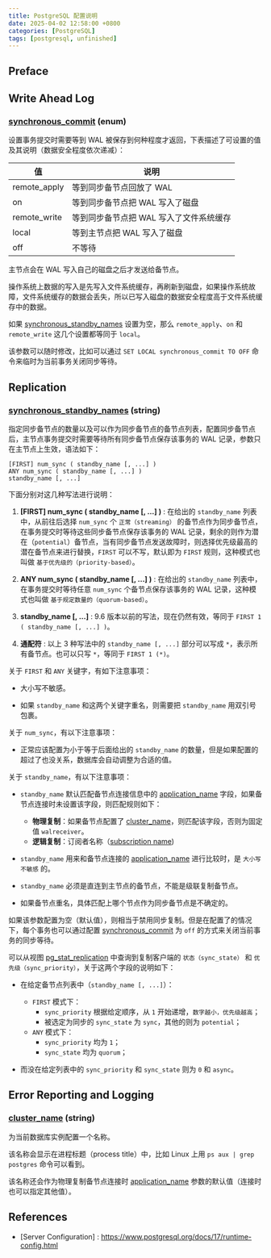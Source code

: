 ```yaml
---
title: PostgreSQL 配置说明
date: 2025-04-02 12:58:00 +0800
categories: [PostgreSQL]
tags: [postgresql, unfinished]
---
```


## Preface

## Write Ahead Log

### [synchronous_commit](https://www.postgresql.org/docs/17/runtime-config-wal.html#GUC-SYNCHRONOUS-COMMIT) (enum)

设置事务提交时需要等到 WAL 被保存到何种程度才返回，下表描述了可设置的值及其说明（数据安全程度依次递减）：

| 值 | 说明 |
| -- | --- |
| remote_apply | 等到同步备节点回放了 WAL |
| on | 等到同步备节点把 WAL 写入了磁盘 |
| remote_write | 等到同步备节点把 WAL 写入了文件系统缓存 |
| local | 等到主节点把 WAL 写入了磁盘 |
| off | 不等待 |

主节点会在 WAL 写入自己的磁盘之后才发送给备节点。

操作系统上数据的写入是先写入文件系统缓存，再刷新到磁盘，如果操作系统故障，文件系统缓存的数据会丢失，所以已写入磁盘的数据安全程度高于文件系统缓存中的数据。

如果 [synchronous_standby_names](#synchronous_standby_names-string) 设置为空，那么 `remote_apply`、`on` 和 `remote_write` 这几个设置都等同于 `local`。

该参数可以随时修改，比如可以通过 `SET LOCAL synchronous_commit TO OFF` 命令来临时为当前事务关闭同步等待。

## Replication

### [synchronous_standby_names](https://www.postgresql.org/docs/17/runtime-config-replication.html#GUC-SYNCHRONOUS-STANDBY-NAMES) (string)

指定同步备节点的数量以及可以作为同步备节点的备节点列表，配置同步备节点后，主节点事务提交时需要等待所有同步备节点保存该事务的 WAL 记录，参数只在主节点上生效，语法如下：

```
[FIRST] num_sync ( standby_name [, ...] )
ANY num_sync ( standby_name [, ...] )
standby_name [, ...]
```

下面分别对这几种写法进行说明：

1. **[FIRST] num_sync ( standby_name [, ...] )** : 在给出的 `standby_name` 列表中，从前往后选择 `num_sync` 个 `正常（streaming）` 的备节点作为同步备节点，在事务提交时等待这些同步备节点保存该事务的 WAL 记录，剩余的则作为潜在（`potential`）备节点，当有同步备节点发送故障时，则选择优先级最高的潜在备节点来进行替换，`FIRST` 可以不写，默认即为 `FIRST` 规则，这种模式也叫做 `基于优先级的（priority-based）`。

2. **ANY num_sync ( standby_name [, ...] )** : 在给出的 `standby_name` 列表中，在事务提交时等待任意 `num_sync` 个备节点保存该事务的 WAL 记录，这种模式也叫做 `基于规定数量的（quorum-based）`。

3. **standby_name [, ...]** : 9.6 版本以前的写法，现在仍然有效，等同于 `FIRST 1 ( standby_name [, ...] )`。

4. **通配符** : 以上 3 种写法中的 `standby_name [, ...]` 部分可以写成 `*`，表示所有备节点。也可以只写 `*`，等同于 `FIRST 1 (*)`。

关于 `FIRST` 和 `ANY` 关键字，有如下注意事项：

- 大小写不敏感。

- 如果 `standby_name` 和这两个关键字重名，则需要把 `standby_name` 用双引号包裹。

关于 `num_sync`，有以下注意事项：

- 正常应该配置为小于等于后面给出的 `standby_name` 的数量，但是如果配置的超过了也没关系，数据库会自动调整为合适的值。

关于 `standby_name`，有以下注意事项：

- `standby_name` 默认匹配备节点连接信息中的 [application_name](https://www.postgresql.org/docs/17/libpq-connect.html#LIBPQ-CONNECT-APPLICATION-NAME) 字段，如果备节点连接时未设置该字段，则匹配规则如下：
    - **物理复制**：如果备节点配置了 [cluster_name](#cluster_name-string)，则匹配该字段，否则为固定值 `walreceiver`。
    - **逻辑复制**：订阅者名称（[subscription name](https://www.postgresql.org/docs/17/sql-createsubscription.html#SQL-CREATESUBSCRIPTION-PARAMS-NAME))

- `standby_name` 用来和备节点连接的 [application_name](https://www.postgresql.org/docs/17/libpq-connect.html#LIBPQ-CONNECT-APPLICATION-NAME) 进行比较时，是 `大小写不敏感` 的。

- `standby_name` 必须是直连到主节点的备节点，不能是级联复制备节点。

- 如果备节点重名，具体匹配上哪个节点作为同步备节点是不确定的。

如果该参数配置为空（默认值），则相当于禁用同步复制。但是在配置了的情况下，每个事务也可以通过配置 [synchronous_commit](#synchronous_commit-enum) 为 `off` 的方式来关闭当前事务的同步等待。

可以从视图 [pg_stat_replication](https://www.postgresql.org/docs/17/monitoring-stats.html#MONITORING-PG-STAT-REPLICATION-VIEW) 中查询到复制客户端的 `状态（sync_state）` 和 `优先级（sync_priority）`，关于这两个字段的说明如下：

- 在给定备节点列表中（`standby_name [, ...]`）：
    - `FIRST` 模式下：
        - `sync_priority` 根据给定顺序，从 `1` 开始递增，`数字越小，优先级越高`；
        - 被选定为同步的 `sync_state` 为 `sync`，其他的则为 `potential`；
    - `ANY` 模式下：
        - `sync_priority` 均为 `1`；
        - `sync_state` 均为 `quorum`；

- 而没在给定列表中的 `sync_priority` 和 `sync_state` 则为 `0` 和 `async`。

## Error Reporting and Logging

### [cluster_name](https://www.postgresql.org/docs/17/runtime-config-logging.html#GUC-CLUSTER-NAME) (string)

为当前数据库实例配置一个名称。

该名称会显示在进程标题（process title）中，比如 Linux 上用 `ps aux | grep postgres` 命令可以看到。

该名称还会作为物理复制备节点连接时 [application_name](https://www.postgresql.org/docs/17/libpq-connect.html#LIBPQ-CONNECT-APPLICATION-NAME) 参数的默认值（连接时也可以指定其他值）。

## References

- [Server Configuration] : https://www.postgresql.org/docs/17/runtime-config.html
